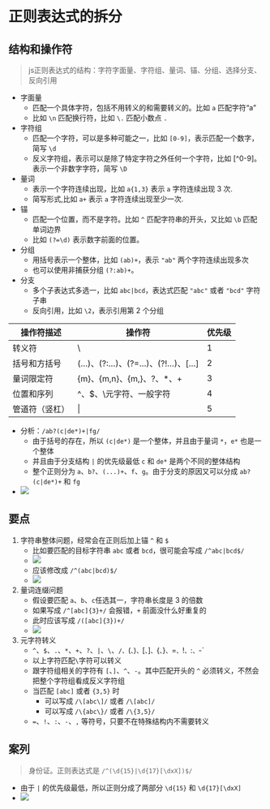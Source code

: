 # 正则表达式的拆分

## 结构和操作符

>js正则表达式的结构：字符字面量、字符组、量词、锚、分组、选择分支、反向引用

* 字面量
  * 匹配一个具体字符，包括不用转义的和需要转义的。比如 `a` 匹配字符“a”
  * 比如 `\n` 匹配换行符，比如 `\.` 匹配小数点 `.`
* 字符组
  * 匹配一个字符，可以是多种可能之一，比如 `[0-9]`，表示匹配一个数字，简写 `\d`
  * 反义字符组，表示可以是除了特定字符之外任何一个字符，比如 [^0-9]。表示一个非数字字符，简写 `\D`
* 量词
  * 表示一个字符连续出现，比如 `a{1,3}` 表示 `a` 字符连续出现 3 次.
  * 简写形式,比如 `a+` 表示 `a` 字符连续出现至少一次.
* 锚
  * 匹配一个位置，而不是字符。比如 `^` 匹配字符串的开头，又比如 `\b` 匹配单词边界
  * 比如 `(?=\d)` 表示数字前面的位置。
* 分组
  * 用括号表示一个整体，比如 `(ab)+`，表示 `"ab"` 两个字符连续出现多次
  * 也可以使用非捕获分组 `(?:ab)+`。
* 分支
  * 多个子表达式多选一，比如 `abc|bcd`，表达式匹配 `"abc"` 或者 `"bcd"` 字符子串
  * 反向引用，比如 `\2`，表示引用第 2 个分组

| 操作符描述     | 操作符                        | 优先级 |
| -------------- | ----------------------------- | ------ |
| 转义符         | \                             | 1      |
| 括号和方括号   | (…)、(?:…)、(?=…)、(?!…)、[…] | 2      |
| 量词限定符     | {m}、{m,n}、{m,}、?、*、+     | 3      |
| 位置和序列     | ^、$、\元字符、一般字符       | 4      |
| 管道符（竖杠） | \|                            | 5      |

* 分析：`/ab?(c|de*)+|fg/`
  * 由于括号的存在，所以 `(c|de*)` 是一个整体，并且由于量词 `*`，`e*` 也是一个整体
  * 并且由于分支结构 `|` 的优先级最低 `c` 和 `de*` 是两个不同的整体结构
  * 整个正则分为 `a`、`b?`、`(...)+`、`f`、`g`。由于分支的原因又可以分成 `ab?(c|de*)+` 和 `fg`
* ![ ](./img/拆分/拆分.png)

## 要点

1. 字符串整体问题，经常会在正则后加上锚 `^` 和 `$`
   * 比如要匹配的目标字符串 `abc` 或者 `bcd`，很可能会写成 `/^abc|bcd$/`
   * ![ ](./img/拆分/整体问题.png)
   * 应该修改成 `/^(abc|bcd)$/`
   * ![ ](./img/拆分/整体修改.png)
2. 量词连缀问题
   * 假设要匹配 `a`、`b`、`c`任选其一，字符串长度是 3 的倍数
   * 如果写成 `/^[abc]{3}+/` 会报错，`+` 前面没什么好重复的
   * 此时应该写成 `/([abc]{3})+/`
   * ![ ](./img/拆分/量词连缀.png)
3. 元字符转义
   * `^`、`$`、`.`、`*`、`+`、`?`、`|`、`\`、`/、`(`、`)`、`[`、`]`、`{`、`}`、`=`、`!`、`:`、`-`
   * 以上字符匹配`\`字符可以转义
   * 跟字符组相关的字符有 `[`、`]`、`^`、`-`。其中匹配开头的 `^` 必须转义，不然会把整个字符组看成反义字符组
   * 当匹配 `[abc]` 或者 `{3,5}` 时
      * 可以写成 `/\[abc\]/` 或者 `/\[abc]/`
      * 可以写成 `/\{abc\}/` 或者 `/\{3,5}/`
   * `=`、`!`、`:`、`-`、`,` 等符号，只要不在特殊结构内不需要转义

## 案列

> 身份证。正则表达式是 `/^(\d{15}|\d{17}[\dxX])$/`

* 由于 `|` 的优先级最低，所以正则分成了两部分 `\d{15}` 和 `\d{17}[\dxX]`
* ![ ](./img/拆分/身份证.png)
